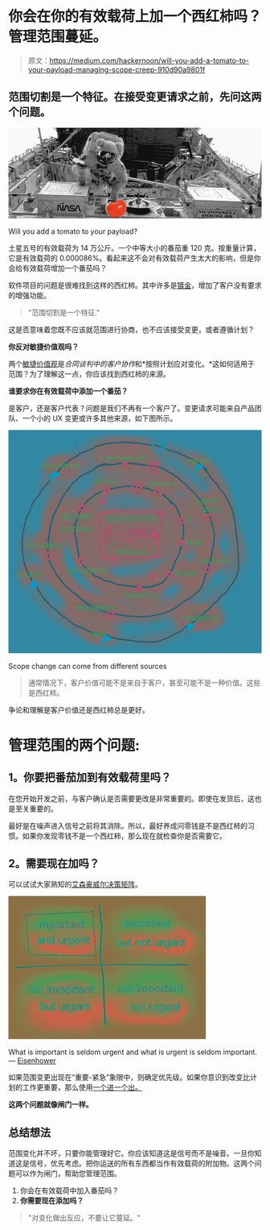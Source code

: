 # 你会在你的有效载荷上加一个西红柿吗？管理范围蔓延。

> 原文：<https://medium.com/hackernoon/will-you-add-a-tomato-to-your-payload-managing-scope-creep-910d90a9801f>

## 范围切割是一个特征。在接受变更请求之前，先问这两个问题。

![](img/01a1319870ae79f92847242d1f0ef1f3.png)

Will you add a tomato to your payload?

土星五号的有效载荷为 14 万公斤。一个中等大小的番茄重 120 克。按重量计算，它是有效载荷的 0.000086%。看起来这不会对有效载荷产生太大的影响，但是你会给有效载荷增加一个番茄吗？

软件项目的问题是很难找到这样的西红柿。其中许多是[镀金](https://en.wikipedia.org/wiki/Gold_plating_(software_engineering))，增加了客户没有要求的增强功能。

> "范围切割是一个特征."

这是否意味着您既不应该就范围进行协商，也不应该接受变更，或者遵循计划？

**你反对敏捷价值观吗？**

两个[敏捷价值观](http://agilemanifesto.org/)是*合同谈判中的客户协作*和*按照计划应对变化。*这如何适用于范围？为了理解这一点，你应该找到西红柿的来源。

**谁要求你在有效载荷中添加一个番茄？**

是客户，还是客户代表？问题是我们不再有一个客户了。变更请求可能来自产品团队、一个小的 UX 变更或许多其他来源，如下图所示。

![](img/2027009ea76642acb2e06e2cdb618ee8.png)

Scope change can come from different sources

> 通常情况下，客户价值可能不是来自于客户，甚至可能不是一种价值。这些是西红柿。

争论和理解是客户价值还是西红柿总是更好。

# 管理范围的两个问题:

## **1。你要把番茄加到有效载荷里吗？**

在您开始开发之前，与客户确认是否需要更改是非常重要的。即使在发货后，这也是至关重要的。

最好是在噪声进入信号之前将其消除。所以，最好养成问零钱是不是西红柿的习惯。如果你发现零钱不是一个西红柿，那么现在就检查你是否需要它。

## **2。需要现在加吗？**

可以试试大家熟知的[艾森豪威尔决策矩阵](https://www.artofmanliness.com/2013/10/23/eisenhower-decision-matrix/)。

![](img/2a0f4f9681bd292ecfdf29ca536c8a43.png)

What is important is seldom urgent and what is urgent is seldom important. — [Eisenhower](https://www.artofmanliness.com/2013/10/23/eisenhower-decision-matrix/)

如果范围变更出现在“重要-紧急”象限中，则确定优先级。如果你意识到改变比计划的工作更重要，那么使用[一个进一个出。](https://en.wikipedia.org/wiki/One_in,_one_out_policy)

**这两个问题就像闸门一样。**

## 总结想法

范围变化并不坏，只要你能管理好它。你应该知道这是信号而不是噪音。一旦你知道这是信号，优先考虑。把你运送的所有东西都当作有效载荷的附加物。这两个问题可以作为闸门，帮助您管理范围。

1.  你会在有效载荷中加入番茄吗？
2.  **你需要现在添加吗？**

> "对变化做出反应，不要让它蔓延。"